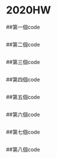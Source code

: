 # 2020HW

##第一個code
```c
```

##第二個code
```c
```

##第三個code
```c
```

##第四個code
```c
```

##第五個code
```c
```

##第六個code
```c
```

##第七個code
```c
```

##第八個code
```c
```
